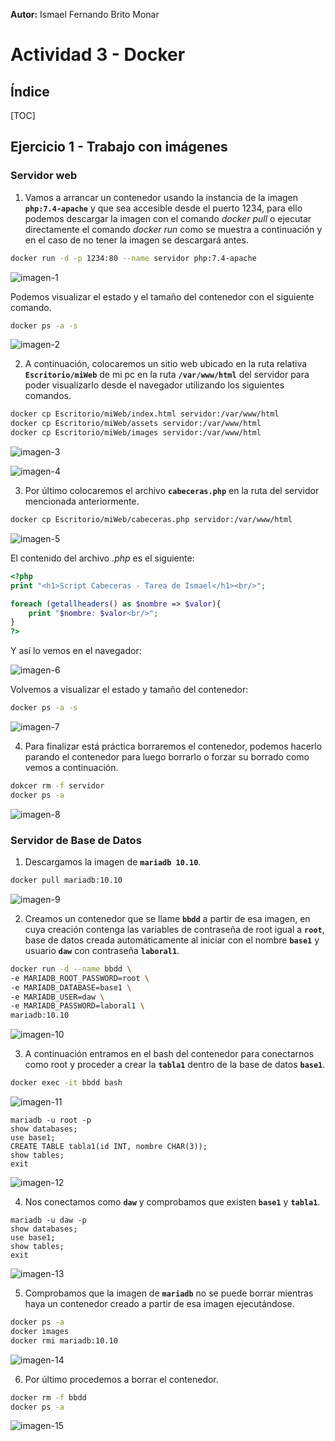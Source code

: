 **Autor:** Ismael Fernando Brito Monar

# Actividad 3 - Docker

## Índice

[TOC]

## Ejercicio 1 - Trabajo con imágenes

### Servidor web

1. Vamos a arrancar un contenedor usando la instancia de la imagen **`php:7.4-apache`** y que sea accesible desde el puerto 1234, para ello podemos descargar la imagen con el comando *docker pull* o ejecutar directamente el comando *docker run* como se muestra a continuación y en el caso de no tener la imagen se descargará antes.

```bash
docker run -d -p 1234:80 --name servidor php:7.4-apache
```

![imagen-1](https://github.com/IsmaBM/Actividad3-Docker/blob/main/Ejercicio_1/imagenes_EJ1/1.png)

Podemos visualizar el estado y el tamaño del contenedor con el siguiente comando.

```bash
docker ps -a -s
```

![imagen-2](https://github.com/IsmaBM/Actividad3-Docker/blob/main/Ejercicio_1/imagenes_EJ1/1-1.png)

2. A continuación, colocaremos un sitio web ubicado en la ruta relativa **`Escritorio/miWeb`** de mi pc en la ruta **`/var/www/html`** del servidor para poder visualizarlo desde el navegador utilizando los siguientes comandos.

```bash
docker cp Escritorio/miWeb/index.html servidor:/var/www/html
docker cp Escritorio/miWeb/assets servidor:/var/www/html
docker cp Escritorio/miWeb/images servidor:/var/www/html
```

![imagen-3](https://github.com/IsmaBM/Actividad3-Docker/blob/main/Ejercicio_1/imagenes_EJ1/3.png)

![imagen-4](https://github.com/IsmaBM/Actividad3-Docker/blob/main/Ejercicio_1/imagenes_EJ1/4.png)

3. Por último colocaremos el archivo **`cabeceras.php`** en la ruta del servidor mencionada anteriormente.

```bash
docker cp Escritorio/miWeb/cabeceras.php servidor:/var/www/html
```

![imagen-5](https://github.com/IsmaBM/Actividad3-Docker/blob/main/Ejercicio_1/imagenes_EJ1/5.png)

El contenido del archivo *.php* es el siguiente:

```php
<?php
print "<h1>Script Cabeceras - Tarea de Ismael</h1><br/>";

foreach (getallheaders() as $nombre => $valor){
	print "$nombre: $valor<br/>";
}
?>
```

Y así lo vemos en el navegador:

![imagen-6](https://github.com/IsmaBM/Actividad3-Docker/blob/main/Ejercicio_1/imagenes_EJ1/7.png)

Volvemos a visualizar el estado y tamaño del contenedor:

```bash
docker ps -a -s
```

![imagen-7](https://github.com/IsmaBM/Actividad3-Docker/blob/main/Ejercicio_1/imagenes_EJ1/9.png)

4. Para finalizar está práctica borraremos el contenedor, podemos hacerlo parando el contenedor para luego borrarlo o forzar su borrado como vemos a continuación.

```bash
dokcer rm -f servidor
docker ps -a
```

![imagen-8](https://github.com/IsmaBM/Actividad3-Docker/blob/main/Ejercicio_1/imagenes_EJ1/8.png)

### Servidor de Base de Datos

1. Descargamos la imagen de **`mariadb 10.10`**.

```bash
docker pull mariadb:10.10
```

![imagen-9](https://github.com/IsmaBM/Actividad3-Docker/blob/main/Ejercicio_1/imagenes_EJ1/10.png)

2. Creamos un contenedor que se llame **`bbdd`** a partir de esa imagen, en cuya creación contenga las variables de contraseña de root igual a **`root`**, base de datos creada automáticamente al iniciar con el nombre **`base1`** y usuario **`daw`** con contraseña **`laboral1`**. 

```bash
docker run -d --name bbdd \
-e MARIADB_ROOT_PASSWORD=root \
-e MARIADB_DATABASE=base1 \
-e MARIADB_USER=daw \
-e MARIADB_PASSWORD=laboral1 \
mariadb:10.10
```

![imagen-10](https://github.com/IsmaBM/Actividad3-Docker/blob/main/Ejercicio_1/imagenes_EJ1/11.png)

3. A continuación entramos en el bash del contenedor para conectarnos como root y proceder a crear la **`tabla1`** dentro de la base de datos **`base1`**.

```bash
docker exec -it bbdd bash
```

![imagen-11](https://github.com/IsmaBM/Actividad3-Docker/blob/main/Ejercicio_1/imagenes_EJ1/17.png)

```mysql
mariadb -u root -p
show databases;
use base1;
CREATE TABLE tabla1(id INT, nombre CHAR(3));
show tables;
exit
```

![imagen-12](https://github.com/IsmaBM/Actividad3-Docker/blob/main/Ejercicio_1/imagenes_EJ1/13.png)

4. Nos conectamos como **`daw`** y comprobamos que existen **`base1`** y **`tabla1`**.

```mysql
mariadb -u daw -p
show databases;
use base1;
show tables;
exit
```

![imagen-13](https://github.com/IsmaBM/Actividad3-Docker/blob/main/Ejercicio_1/imagenes_EJ1/14.png)

5. Comprobamos que la imagen de **`mariadb`** no se puede borrar mientras haya un contenedor creado a partir de esa imagen ejecutándose.

```bash
docker ps -a
docker images
docker rmi mariadb:10.10
```

![imagen-14](https://github.com/IsmaBM/Actividad3-Docker/blob/main/Ejercicio_1/imagenes_EJ1/15.png)

6. Por último procedemos a borrar el contenedor.

```bash
docker rm -f bbdd
docker ps -a
```

![imagen-15](https://github.com/IsmaBM/Actividad3-Docker/blob/main/Ejercicio_1/imagenes_EJ1/16.png)
